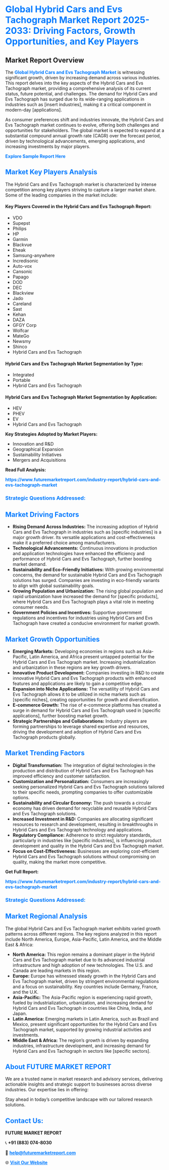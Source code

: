 <h1 style="color: #007BFF;">Global Hybrid Cars and Evs Tachograph Market Report 2025-2033: Driving Factors, Growth Opportunities, and Key Players</h1>

<section id="overview">
<h2>Market Report Overview</h2>
<p>The <a href="https://www.futuremarketreport.com/industry-report/hybrid-cars-and-evs-tachograph-market" style="color: #007BFF; text-decoration: none;"><strong>Global Hybrid Cars and Evs Tachograph Market</strong></a> is witnessing significant growth, driven by increasing demand across various industries. This report delves into the key aspects of the Hybrid Cars and Evs Tachograph market, providing a comprehensive analysis of its current status, future potential, and challenges. The demand for Hybrid Cars and Evs Tachograph has surged due to its wide-ranging applications in industries such as [insert industries], making it a critical component in modern-day [applications].</p>
<p>As consumer preferences shift and industries innovate, the Hybrid Cars and Evs Tachograph market continues to evolve, offering both challenges and opportunities for stakeholders. The global market is expected to expand at a substantial compound annual growth rate (CAGR) over the forecast period, driven by technological advancements, emerging applications, and increasing investments by major players.</p>
</section>

<section id="overview">
<p><a href="https://www.futuremarketreport.com/request-sample/reportId=101630" style="color: #007BFF; text-decoration: none;"><strong>Explore Sample Report Here</strong></a></p>
</section>

<section id="key-players">
<h2 style="color: #007BFF;">Market Key Players Analysis</h2>
<p>The Hybrid Cars and Evs Tachograph market is characterized by intense competition among key players striving to capture a larger market share. Some of the leading companies in the market include:</p>
<h4>Key Players Covered in the Hybrid Cars and Evs Tachograph Report:</h4>
<ul><li>VDO</li><li>Supepst</li><li>Philips</li><li>HP</li><li>Garmin</li><li>Blackvue</li><li>Eheak</li><li>Samsung-anywhere</li><li>Incredisonic</li><li>Auto-vox</li><li>Cansonic</li><li>Papago</li><li>DOD</li><li>DEC</li><li>Blackview</li><li>Jado</li><li>Careland</li><li>Sast</li><li>Kehan</li><li>DAZA</li><li>GFGY Corp</li><li>Wolfcar</li><li>MateGo</li><li>Newsmy</li><li>Shinco</li><li>Hybrid Cars and Evs Tachograph</li></ul>
<h4>Hybrid Cars and Evs Tachograph Market Segmentation by Type:</h4>
<ul><li>Integrated</li><li>Portable</li><li>Hybrid Cars and Evs Tachograph</li></ul>

<h4>Hybrid Cars and Evs Tachograph Market Segmentation by Application:</h4>
<ul><li>HEV</li><li>PHEV</li><li>EV</li><li>Hybrid Cars and Evs Tachograph</li></ul>
<p><strong>Key Strategies Adopted by Market Players:</strong></p>
<ul>
<li>Innovation and R&D</li>
<li>Geographical Expansion</li>
<li>Sustainability Initiatives</li>
<li>Mergers and Acquisitions</li>
</ul>
</section>

<section>
<p><strong>Read Full Analysis: </strong></p><a href="https://www.futuremarketreport.com/industry-report/hybrid-cars-and-evs-tachograph-market" style="color: #007BFF; text-decoration: none;"><strong>https://www.futuremarketreport.com/industry-report/hybrid-cars-and-evs-tachograph-market</strong></a>
<h3 style="color: #007BFF;">Strategic Questions Addressed:</h3>
</section>

<section id="driving-factors">
<h2 style="color: #007BFF;">Market Driving Factors</h2>
<ul>
<li><strong>Rising Demand Across Industries:</strong> The increasing adoption of Hybrid Cars and Evs Tachograph in industries such as [specific industries] is a major growth driver. Its versatile applications and cost-effectiveness make it a preferred choice among manufacturers.</li>
<li><strong>Technological Advancements:</strong> Continuous innovations in production and application technologies have enhanced the efficiency and performance of Hybrid Cars and Evs Tachograph, further boosting market demand.</li>
<li><strong>Sustainability and Eco-Friendly Initiatives:</strong> With growing environmental concerns, the demand for sustainable Hybrid Cars and Evs Tachograph solutions has surged. Companies are investing in eco-friendly variants to align with global sustainability goals.</li>
<li><strong>Growing Population and Urbanization:</strong> The rising global population and rapid urbanization have increased the demand for [specific products], where Hybrid Cars and Evs Tachograph plays a vital role in meeting consumer needs.</li>
<li><strong>Government Policies and Incentives:</strong> Supportive government regulations and incentives for industries using Hybrid Cars and Evs Tachograph have created a conducive environment for market growth.</li>
</ul>
</section>

<section id="growth-opportunities">
<h2 style="color: #007BFF;">Market Growth Opportunities</h2>
<ul>
<li><strong>Emerging Markets:</strong> Developing economies in regions such as Asia-Pacific, Latin America, and Africa present untapped potential for the Hybrid Cars and Evs Tachograph market. Increasing industrialization and urbanization in these regions are key growth drivers.</li>
<li><strong>Innovative Product Development:</strong> Companies investing in R&D to create innovative Hybrid Cars and Evs Tachograph products with enhanced features and applications are likely to gain a competitive edge.</li>
<li><strong>Expansion into Niche Applications:</strong> The versatility of Hybrid Cars and Evs Tachograph allows it to be utilized in niche markets such as [specific niches], creating opportunities for growth and diversification.</li>
<li><strong>E-commerce Growth:</strong> The rise of e-commerce platforms has created a surge in demand for Hybrid Cars and Evs Tachograph used in [specific applications], further boosting market growth.</li>
<li><strong>Strategic Partnerships and Collaborations:</strong> Industry players are forming partnerships to leverage shared expertise and resources, driving the development and adoption of Hybrid Cars and Evs Tachograph products globally.</li>
</ul>
</section>

<section id="trending-factors">
<h2 style="color: #007BFF;">Market Trending Factors</h2>
<ul>
<li><strong>Digital Transformation:</strong> The integration of digital technologies in the production and distribution of Hybrid Cars and Evs Tachograph has improved efficiency and customer satisfaction.</li>
<li><strong>Customization and Personalization:</strong> Consumers are increasingly seeking personalized Hybrid Cars and Evs Tachograph solutions tailored to their specific needs, prompting companies to offer customizable options.</li>
<li><strong>Sustainability and Circular Economy:</strong> The push towards a circular economy has driven demand for recyclable and reusable Hybrid Cars and Evs Tachograph solutions.</li>
<li><strong>Increased Investment in R&D:</strong> Companies are allocating significant resources to research and development, resulting in breakthroughs in Hybrid Cars and Evs Tachograph technology and applications.</li>
<li><strong>Regulatory Compliance:</strong> Adherence to strict regulatory standards, particularly in industries like [specific industries], is influencing product development and quality in the Hybrid Cars and Evs Tachograph market.</li>
<li><strong>Focus on Cost-Effectiveness:</strong> Businesses are exploring cost-efficient Hybrid Cars and Evs Tachograph solutions without compromising on quality, making the market more competitive.</li>
</ul>
</section>

<section>
<p><strong>Get Full Report: </strong></p><a href="https://www.futuremarketreport.com/industry-report/hybrid-cars-and-evs-tachograph-market" style="color: #007BFF; text-decoration: none;"><strong>https://www.futuremarketreport.com/industry-report/hybrid-cars-and-evs-tachograph-market</strong></a>
<h3 style="color: #007BFF;">Strategic Questions Addressed:</h3>
</section>


<section id="regional-analysis">
<h2 style="color: #007BFF;">Market Regional Analysis</h2>
<p>The global Hybrid Cars and Evs Tachograph market exhibits varied growth patterns across different regions. The key regions analyzed in this report include North America, Europe, Asia-Pacific, Latin America, and the Middle East & Africa:</p>
<ul>
<li><strong>North America:</strong> This region remains a dominant player in the Hybrid Cars and Evs Tachograph market due to its advanced industrial infrastructure and high adoption of new technologies. The U.S. and Canada are leading markets in this region.</li>
<li><strong>Europe:</strong> Europe has witnessed steady growth in the Hybrid Cars and Evs Tachograph market, driven by stringent environmental regulations and a focus on sustainability. Key countries include Germany, France, and the U.K.</li>
<li><strong>Asia-Pacific:</strong> The Asia-Pacific region is experiencing rapid growth, fueled by industrialization, urbanization, and increasing demand for Hybrid Cars and Evs Tachograph in countries like China, India, and Japan.</li>
<li><strong>Latin America:</strong> Emerging markets in Latin America, such as Brazil and Mexico, present significant opportunities for the Hybrid Cars and Evs Tachograph market, supported by growing industrial activities and investments.</li>
<li><strong>Middle East & Africa:</strong> The region’s growth is driven by expanding industries, infrastructure development, and increasing demand for Hybrid Cars and Evs Tachograph in sectors like [specific sectors].</li>
</ul>
</section>

<footer>
<h2 style="color: #007BFF;">About FUTURE MARKET REPORT</h2>
<p>We are a trusted name in market research and advisory services, delivering actionable insights and strategic support to businesses across diverse industries. Our expertise lies in offering:</p>

<p>Stay ahead in today’s competitive landscape with our tailored research solutions.</p>

<h2 style="color: #007BFF;">Contact Us:</h2>
<p><strong>FUTURE MARKET REPORT</strong></p>
<p>📞 <strong>+91 (883) 074-8030</strong></p>
<p>📧 <strong><a href="mailto:help@futuremarketreport.com" style="color: #007BFF;">help@futuremarketreport.com</a></strong></p>
<p>🌐 <strong><a href="https://www.futuremarketreport.com/" style="color: #007BFF;">Visit Our Website</a></strong></p>
</footer>